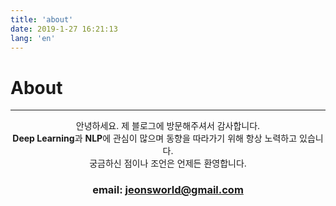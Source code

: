 ```yaml
---
title: 'about'
date: 2019-1-27 16:21:13
lang: 'en'
---
```


# About
---
<div align="center">

안녕하세요. 제 블로그에 방문해주셔서 감사합니다.  
**Deep Learning**과 **NLP**에 관심이 많으며 동향을 따라가기 위해 항상 노력하고 있습니다.  
궁금하신 점이나 조언은 언제든 환영합니다.

### email: jeonsworld@gmail.com

</div>
